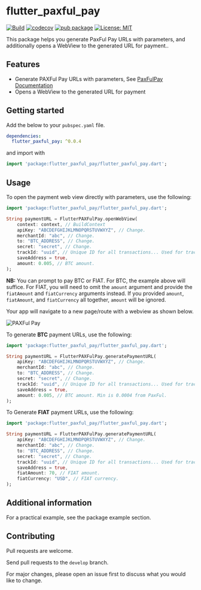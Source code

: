 # flutter_paxful_pay

[![Build](https://github.com/francis94c/flutter_paxful_pay/actions/workflows/main.yml/badge.svg)](https://github.com/francis94c/flutter_paxful_pay/actions/workflows/main.yml) [![codecov](https://codecov.io/gh/francis94c/flutter_paxful_pay/branch/master/graph/badge.svg?token=KCPSZJHEO9)](https://codecov.io/gh/francis94c/flutter_paxful_pay) [![pub package](https://img.shields.io/pub/v/flutter_paxful_pay.svg)](https://pub.dev/packages/flutter_paxful_pay) [![License: MIT](https://img.shields.io/badge/License-MIT-yellow.svg)](https://opensource.org/licenses/MIT)

This package helps you generate PaxFul Pay URLs with parameters, and additionally opens a WebView to the generated URL for payment..

## Features

- Generate PAXFul Pay URLs with parameters, See [PaxFulPay Documentation](https://developers.paxful.com/documentation/paxful-pay)
- Opens a WebView to the generated URL for payment

## Getting started

Add the below to your `pubspec.yaml` file.

```yaml
dependencies:
  flutter_paxful_pay: ^0.0.4
```

and import with

```dart
import 'package:flutter_paxful_pay/flutter_paxful_pay.dart';
```

## Usage

To open the payment web view directly with parameters, use the following:

```dart
import 'package:flutter_paxful_pay/flutter_paxful_pay.dart';

String paymentURL = FlutterPAXFulPay.openWebView(
    context: context, // BuildContext
    apiKey: "ABCDEFGHIJKLMNOPQRSTUVWXYZ", // Change.
    merchantId: "abc", // Change.
    to: "BTC_ADDRESS", // Change.
    secret: "secret", // Change.
    trackId: "uuid", // Unique ID for all transactions... Used for tracking on your backend...
    saveAddress = true,
    amount: 0.005, // BTC amount.
);
```

**NB:** You can prompt to pay BTC or FIAT. For BTC, the example above will suffice. For FIAT, you will need to omit the `amount` argument and provide the `fiatAmount` and `fiatCurrency` arguments instead. If you provided `amount`, `fiatAmount`, and `fiatCurrency` all together, `amount` will be ignored.

Your app will navigate to a new page/route with a webview as shown below.

![PAXFul Pay](https://github.com/francis94c/flutter_paxful_pay/blob/master/assets/images/paxful-pay.png?raw=true)

To generate **BTC** payment URLs, use the following:

```dart
import 'package:flutter_paxful_pay/flutter_paxful_pay.dart';

String paymentURL = FlutterPAXFulPay.generatePaymentURL(
    apiKey: "ABCDEFGHIJKLMNOPQRSTUVWXYZ", // Change.
    merchantId: "abc", // Change.
    to: "BTC_ADDRESS", // Change.
    secret: "secret", // Change.
    trackId: "uuid", // Unique ID for all transactions... Used for tracking on your backend...
    saveAddress = true,
    amount: 0.005, // BTC amount. Min is 0.0004 from PaxFul.
);
```

To Generate **FIAT** payment URLs, use the following:

```dart
import 'package:flutter_paxful_pay/flutter_paxful_pay.dart';

String paymentURL = FlutterPAXFulPay.generatePaymentURL(
    apiKey: "ABCDEFGHIJKLMNOPQRSTUVWXYZ", // Change.
    merchantId: "abc", // Change.
    to: "BTC_ADDRESS", // Change.
    secret: "secret", // Change.
    trackId: "uuid", // Unique ID for all transactions... Used for tracking on your backend...
    saveAddress = true,
    fiatAmount: 70, // FIAT amount.
    fiatCurrency: "USD", // FIAT currency.
);
```

## Additional information

For a practical example, see the package example section.

## Contributing

Pull requests are welcome.

Send pull requests to the `develop` branch.

For major changes, please open an issue first to discuss what you would like to change.
